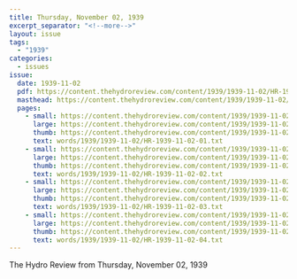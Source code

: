 ```yaml
---
title: Thursday, November 02, 1939
excerpt_separator: "<!--more-->"
layout: issue
tags:
  - "1939"
categories:
  - issues
issue:
  date: 1939-11-02
  pdf: https://content.thehydroreview.com/content/1939/1939-11-02/HR-1939-11-02.pdf
  masthead: https://content.thehydroreview.com/content/1939/1939-11-02/masthead/HR-1939-11-02.jpg
  pages:
    - small: https://content.thehydroreview.com/content/1939/1939-11-02/small/HR-1939-11-02-01.jpg
      large: https://content.thehydroreview.com/content/1939/1939-11-02/large/HR-1939-11-02-01.jpg
      thumb: https://content.thehydroreview.com/content/1939/1939-11-02/thumbnails/HR-1939-11-02-01.jpg
      text: words/1939/1939-11-02/HR-1939-11-02-01.txt
    - small: https://content.thehydroreview.com/content/1939/1939-11-02/small/HR-1939-11-02-02.jpg
      large: https://content.thehydroreview.com/content/1939/1939-11-02/large/HR-1939-11-02-02.jpg
      thumb: https://content.thehydroreview.com/content/1939/1939-11-02/thumbnails/HR-1939-11-02-02.jpg
      text: words/1939/1939-11-02/HR-1939-11-02-02.txt
    - small: https://content.thehydroreview.com/content/1939/1939-11-02/small/HR-1939-11-02-03.jpg
      large: https://content.thehydroreview.com/content/1939/1939-11-02/large/HR-1939-11-02-03.jpg
      thumb: https://content.thehydroreview.com/content/1939/1939-11-02/thumbnails/HR-1939-11-02-03.jpg
      text: words/1939/1939-11-02/HR-1939-11-02-03.txt
    - small: https://content.thehydroreview.com/content/1939/1939-11-02/small/HR-1939-11-02-04.jpg
      large: https://content.thehydroreview.com/content/1939/1939-11-02/large/HR-1939-11-02-04.jpg
      thumb: https://content.thehydroreview.com/content/1939/1939-11-02/thumbnails/HR-1939-11-02-04.jpg
      text: words/1939/1939-11-02/HR-1939-11-02-04.txt
---
```


The Hydro Review from Thursday, November 02, 1939

<!--more-->

